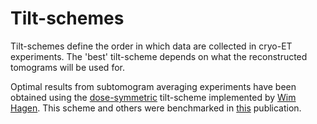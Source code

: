 # Tilt-schemes

Tilt-schemes define the order in which data are collected in cryo-ET experiments. The 'best' tilt-scheme depends on what the reconstructed tomograms will be used for.

Optimal results from subtomogram averaging experiments have been obtained using the [dose-symmetric](https://doi.org/10.1016/j.jsb.2016.06.007) tilt-scheme implemented by [Wim Hagen](https://twitter.com/wimjhh?lang=en). This scheme and others were benchmarked in [this](https://doi.org/10.1038/s41467-020-14535-2) publication.

